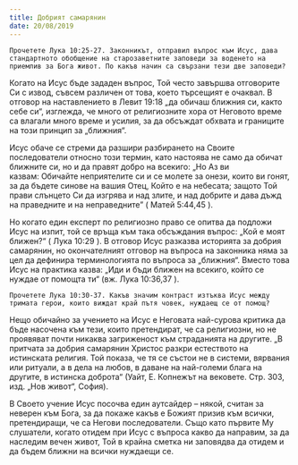 ```yaml
---
title: Добрият самарянин
date: 20/08/2019
---
```


`Прочетете Лука 10:25-27. Законникът, отправил въпрос към Исус, дава стандартното обобщение на старозаветните заповеди за воденето на приемлив за Бога живот. По какъв начин са свързани тези две заповеди?`

Когато на Исус бъде зададен въпрос, Той често завършва отговорите Си с извод, съвсем различен от това, което търсещият е очаквал. В отговор на наставлението в Левит 19:18 „да обичаш ближния си, както себе си“, изглежда, че много от религиозните хора от Неговото време са влагали много време и усилия, за да обсъждат обхвата и границите на този принцип за „ближния“.

Исус обаче се стреми да разшири разбирането на Своите последователи относно този термин, като настоява не само да обичат ближните си, но и да правят добро на всекиго: „Но Аз ви казвам: Обичайте неприятелите си и се молете за онези, които ви гонят, за да бъдете синове на вашия Отец, Който е на небесата; защото Той прави слънцето Си да изгрява и над злите, и над добрите и дава дъжд на праведните и на неправедните” ( Матей 5:44,45 ).

Но когато един експерт по религиозно право се опитва да подложи Исус на изпит, той се връща към така обсъждания въпрос: „Кой е моят ближен?“ ( Лука 10:29 ). В отговор Исус разказва историята за добрия самарянин, но окончателният отговор на въпроса на законника няма за цел да дефинира терминологията по въпроса за „ближния“. Вместо това Исус на практика казва: „Иди и бъди ближен на всекиго, който се нуждае от помощта ти“ (вж. Лука 10:36,37 ).

`Прочетете Лука 10:30-37. Какъв значим контраст изтъква Исус между тримата герои, които виждат край пътя човек, нуждаещ се от помощ?`

Нещо обичайно за учението на Исус е Неговата най-сурова критика да бъде насочена към тези, които претендират, че са религиозни, но не проявяват почти никаква загриженост към страданията на другите. „В притчата за добрия самарянин Христос разкри естеството на истинската религия. Той показа, че тя се състои не в системи, вярвания или ритуали, а в дела на любов, в даване на най-големи блага на другите, в истинска доброта“ (Уайт, Е. Копнежът на вековете. Стр. 303, изд. „Нов живот“, София).

В Своето учение Исус посочва един аутсайдер – някой, считан за неверен към Бога, за да покаже какъв е Божият призив към всички, претендиращи, че са Негови последователи. Също като първите Му слушатели, когато отидем при Исус с въпроса какво да направим, за да наследим вечен живот, Той в крайна сметка ни заповядва да отидем и да бъдем ближни на всички нуждаещи се.